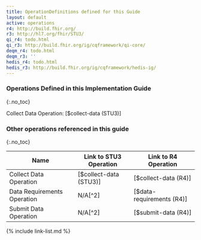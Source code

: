 ```yaml
---
title: OperationDefinitions defined for this Guide
layout: default
active: operations
r4: http://build.fhir.org/
r3: http://hl7.org/fhir/STU3/
qi_r4: todo.html
qi_r3: http://build.fhir.org/ig/cqframework/qi-core/
deqm_r4: todo.html
deqm_r3: ''
hedis_r4: todo.html
hedis_r3: http://build.fhir.org/ig/cqframework/hedis-ig/
---
```



### Operations Defined in this Implementation Guide
{:.no_toc}

Collect Data Operation: [$collect-data (STU3)]

### Other operations referenced in this guide
{:.no_toc}

|Name|Link to STU3 Operation|Link to R4 Operation|
|---|---|---|
|Collect Data Operation|[$collect-data (STU3)]|[$collect-data (R4)]
|Data Requirements Operation|N/A[^2]|[$data-requirements (R4)]
|Submit Data Operation|N/A[^2]|[$submit-data (R4)]


{% include link-list.md %}

<br />
